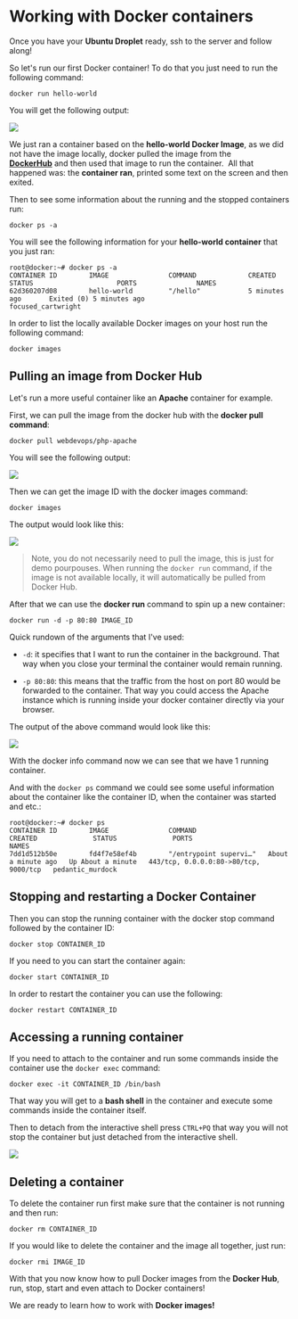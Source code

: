 # Working with Docker containers

Once you have your **Ubuntu Droplet** ready, ssh to the server and follow along!

So let's run our first Docker container! To do that you just need to run the following command:

```
docker run hello-world
```

You will get the following output:

![](https://cdn.devdojo.com/posts/images/April2020/docker-run.png)

We just ran a container based on the **hello-world Docker Image**, as we did not have the image locally, docker pulled the image from the **[DockerHub](https://hub.docker.com)** and then used that image to run the container. 
All that happened was: the **container ran**, printed some text on the screen and then exited.

Then to see some information about the running and the stopped containers run:

```
docker ps -a
```

You will see the following information for your **hello-world container** that you just ran:

```
root@docker:~# docker ps -a
CONTAINER ID        IMAGE               COMMAND             CREATED             STATUS                     PORTS               NAMES
62d360207d08        hello-world         "/hello"            5 minutes ago       Exited (0) 5 minutes ago                       focused_cartwright
```

In order to list the locally available Docker images on your host run the following command:

```
docker images
```


## Pulling an image from Docker Hub

Let's run a more useful container like an **Apache** container for example. 

First, we can pull the image from the docker hub with the **docker pull command**:

```
docker pull webdevops/php-apache
```

You will see the following output:

![](https://cdn.devdojo.com/posts/images/April2020/docker-pull-php-apache.png)

Then we can get the image ID with the docker images command:

```
docker images
```

The output would look like this:

![](https://cdn.devdojo.com/posts/images/April2020/docker-images.png)

> Note, you do not necessarily need to pull the image, this is just for demo pourpouses. When running the `docker run` command, if the image is not available locally, it will automatically be pulled from Docker Hub.

After that we can use the **docker run** command to spin up a new container:

```
docker run -d -p 80:80 IMAGE_ID
```

Quick rundown of the arguments that I've used:

* `-d`: it specifies that I want to run the container in the background. That way when you close your terminal the container would remain running.

* `-p 80:80`: this means that the traffic from the host on port 80 would be forwarded to the container. That way you could access the Apache instance which is running inside your docker container directly via your browser.

The output of the above command would look like this:

![](https://cdn.devdojo.com/posts/images/April2020/docker-run-image_id.png)

With the docker info command now we can see that we have 1 running container. 

And with the `docker ps` command we could see some useful information about the container like the container ID, when the container was started and etc.:

```
root@docker:~# docker ps
CONTAINER ID        IMAGE               COMMAND                  CREATED              STATUS              PORTS                                   NAMES
7dd1d512b50e        fd4f7e58ef4b        "/entrypoint supervi…"   About a minute ago   Up About a minute   443/tcp, 0.0.0.0:80->80/tcp, 9000/tcp   pedantic_murdock
```


## Stopping and restarting a Docker Container

Then you can stop the running container with the docker stop command followed by the container ID:

```
docker stop CONTAINER_ID
```

If you need to you can start the container again:

```
docker start CONTAINER_ID
```

In order to restart the container you can use the following:

```
docker restart CONTAINER_ID
```


## Accessing a running container

If you need to attach to the container and run some commands inside the container use the `docker exec` command:

```
docker exec -it CONTAINER_ID /bin/bash 
```

That way you will get to a **bash shell** in the container and execute some commands inside the container itself. 

Then to detach from the interactive shell press `CTRL+PQ` that way you will not stop the container but just detached from the interactive shell.

![](https://cdn.devdojo.com/posts/images/April2020/docker-exec-stop1.png)


## Deleting a container

To delete the container run first make sure that the container is not running and then run:

```
docker rm CONTAINER_ID
```

If you would like to delete the container and the image all together, just run:

```
docker rmi IMAGE_ID
```


With that you now know how to pull Docker images from the **Docker Hub**, run, stop, start and even attach to Docker containers!

We are ready to learn how to work with **Docker images!**